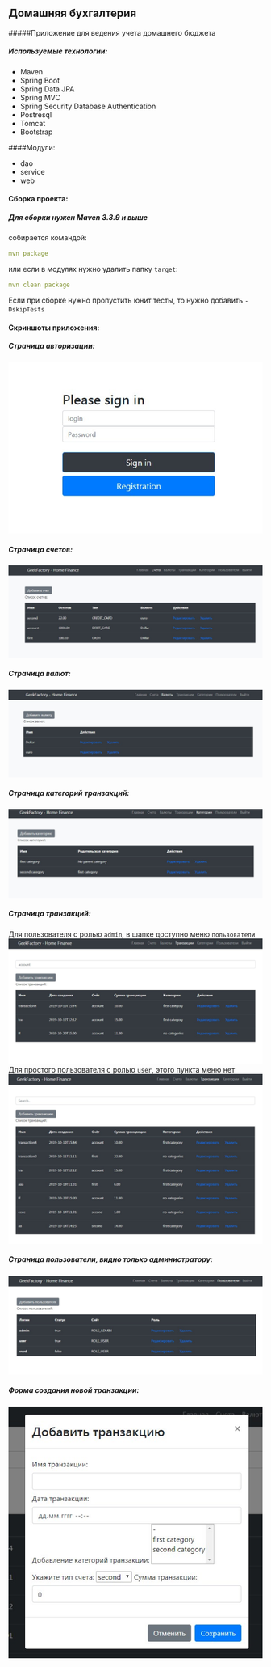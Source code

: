 ## Домашняя бухгалтерия
#####Приложение для ведения учета домашнего бюджета


##### Используемые технологии:

+ Maven
+ Spring Boot
+ Spring Data JPA
+ Spring MVC
+ Spring Security Database Authentication
+ Postresql
+ Tomcat
+ Bootstrap

####Модули:
+ dao 
+ service 
+ web

#### Сборка проекта:

##### Для сборки нужен *Maven 3.3.9* и выше

 собирается командой: 
 ```yaml
 mvn package
 ```
 или если в модулях нужно удалить папку `target`:
 ```yaml
mvn clean package
```
Если при сборке нужно пропустить юнит тесты, то нужно добавить `-DskipTests`

#### Скриншоты приложения:

##### Страница авторизации:
![alt text](images/login.jpg)

##### Страница счетов:
![alt text](images/account.jpg)

##### Страница валют:
![alt text](images/currency.jpg)

##### Страница категорий транзакций:
![alt text](images/category.jpg)

##### Страница транзакций:
Для пользователя с ролью `admin`, в шапке доступно меню `пользователи`
![alt text](images/transaction.jpg)
Для простого пользователя с ролью `user`, этого пункта меню нет
![alt text](images/transaction1.jpg)

##### Страница пользователи, видно только администратору:
![alt text](images/users.jpg)

##### Форма создания новой транзакции: 
![alt text](images/create_transaction.jpg)